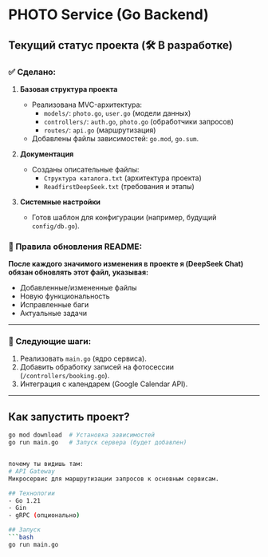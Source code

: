 # PHOTO Service (Go Backend)

## Текущий статус проекта (🛠️ В разработке)

### ✅ Сделано:
1. **Базовая структура проекта**  
   - Реализована MVC-архитектура:  
     - `models/`: `photo.go`, `user.go` (модели данных)  
     - `controllers/`: `auth.go`, `photo.go` (обработчики запросов)  
     - `routes/`: `api.go` (маршрутизация)  
   - Добавлены файлы зависимостей: `go.mod`, `go.sum`.

2. **Документация**  
   - Созданы описательные файлы:  
     - `Структура каталога.txt` (архитектура проекта)  
     - `ReadfirstDeepSeek.txt` (требования и этапы)  

3. **Системные настройки**  
   - Готов шаблон для конфигурации (например, будущий `config/db.go`).

### 📝 Правила обновления README:
**После каждого значимого изменения в проекте я (DeepSeek Chat) обязан обновлять этот файл, указывая:**  
- Добавленные/измененные файлы  
- Новую функциональность  
- Исправленные баги  
- Актуальные задачи  

---

### 🚀 Следующие шаги:
1. Реализовать `main.go` (ядро сервиса).  
2. Добавить обработку записей на фотосессии (`/controllers/booking.go`).  
3. Интеграция с календарем (Google Calendar API).  

---

## Как запустить проект?
```bash
go mod download  # Установка зависимостей
go run main.go   # Запуск сервера (будет добавлен)


почему ты видишь там:
# API Gateway
Микросервис для маршрутизации запросов к основным сервисам.

## Технологии
- Go 1.21
- Gin
- gRPC (опционально)

## Запуск
```bash
go run main.go

